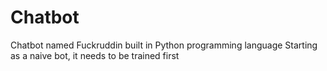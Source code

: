 # Chatbot
Chatbot named Fuckruddin built in Python programming language
Starting as a naive bot, it needs to be trained first
